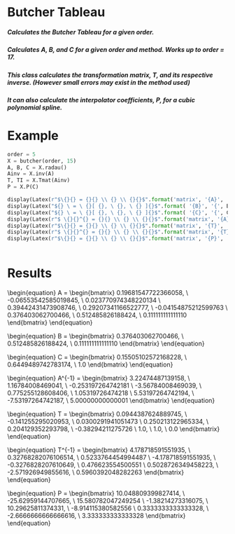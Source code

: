 # Butcher Tableau

##### Calculates the Butcher Tableau for a given order.

##### Calculates A, B, and C for a given order and method. Works up to order = 17.

##### This class calculates the transformation matrix, T, and its respective inverse. (However small errors may exist in the method used)

##### It can also calculate the interpolator coefficients, P, for a cubic polynomial spline.

# Example



```python
order = 5
X = butcher(order, 15)
A, B, C = X.radau() 
Ainv = X.inv(A)        
T, TI = X.Tmat(Ainv)  
P = X.P(C)

display(Latex(r"$\{}{} = {}{} \\ {} \\ {}{}$".format('matrix', '{A}', '{', A[0], A[1], A[2], '}')))
display(Latex("${} \ = \ {}[ {}, \ {}, \ {} ]{}$".format( '{B}', '{', B[0], B[1], B[2], '}'))) 
display(Latex("${} \ = \ {}[ {}, \ {}, \ {} ]{}$".format( '{C}', '{', C[0], C[1], C[2], '}'))) 
display(Latex(r"$ \{}{}^{} = {}{} \\ {} \\ {}{}$".format('matrix', '{A}', '{-1}', '{', Ainv[0], Ainv[1], Ainv[2], '}')))
display(Latex(r"$\{}{} = {}{} \\ {} \\ {}{}$".format('matrix', '{T}', '{', T[0], T[1], T[2], '}')))
display(Latex(r"$ \{}{}^{} = {}{} \\ {} \\ {}{}$".format('matrix', '{T}', '{-1}', '{', TI[0], TI[1], TI[2], '}')))
display(Latex(r"$\{}{} = {}{} \\ {} \\ {}{}$".format('matrix', '{P}', '{', P[0], P[1], P[2], '}')))
              
```


# Results




\begin{equation}
A = \begin{bmatrix} 0.19681547722366058, \ -0.06553542585019845, \ 0.023770974348220134 \\ 0.39442431473908746, \ 0.29207341166522777, \ -0.04154875212599763 \\ 0.376403062700466, \ 0.512485826188424, \ 0.111111111111110 \end{bmatrix}
\end{equation}

\begin{equation}
B = \begin{bmatrix} 0.376403062700466, \ 0.512485826188424, \ 0.111111111111110 \end{bmatrix}
\end{equation}

\begin{equation}
C = \begin{bmatrix} 0.15505102572168228, \ 0.6449489742783174, \ 1.0 \end{bmatrix}
\end{equation}

\begin{equation}
A^{-1} = \begin{bmatrix} 3.22474487139158, \ 1.16784008469041, \ -0.253197264742181 \\ -3.56784008469039, \ 0.775255128608406, \ 1.05319726474218 \\ 5.53197264742194, \ -7.53197264742187, \ 5.00000000000001 \end{bmatrix}
\end{equation}

\begin{equation}
T = \begin{bmatrix} 0.0944387624889745, \ -0.141255295020953, \ 0.0300291941051473 \\ 0.250213122965334, \ 0.204129352293798, \ -0.38294211275726 \ 1.0, \ 1.0, \ 0.0 \end{bmatrix}
\end{equation}

\begin{equation}
T^{-1} = \begin{bmatrix} 4.178718591551935, \ 0.32768282076106514, \ 0.5233764454994487 \\ -4.178718591551935, \ -0.3276828207610649, \ 0.476623554500551 \\ 0.5028726349458223, \ -2.571926949855616, \ 0.5960392048282263 \end{bmatrix}
\end{equation}

\begin{equation}
P = \begin{bmatrix} 10.048809399827414, \ -25.62959144707665, \ 15.580782047249254 \\ -1.38214273316075, \ 10.29625811374331, \ -8.914115380582556 \\ 0.3333333333333328, \ -2.6666666666666616, \ 3.333333333333328 \end{bmatrix}
\end{equation}


```python

```
